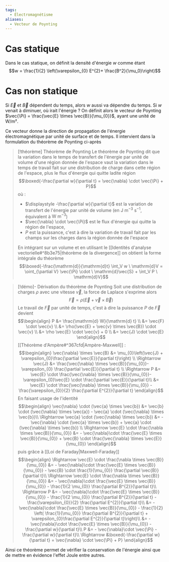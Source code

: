 ```yaml
---
tags:
  - Électromagnétisme
aliases:
  - Vecteur de Poynting
---
```

# Cas statique

Dans le cas statique, on définit la densité d'énergie $w$ comme étant $$w = \frac{1}{2} \left(\varepsilon_{0} E^{2}+ \frac{B^2}{\mu_0}\right)$$
# Cas non statique

Si $\vec{E}$ et $\vec{B}$ dépendent du temps, alors $w$ aussi va dépendre du temps. Si $w$ venait à diminuer, où irait l'énergie ?
On définit alors le vecteur de Poynting $\vec{\Pi} = \frac{\vec{E} \times \vec{B}}{\mu_{0}}$, ayant une unité de W/m². 

Ce vecteur donne la direction de propagation de l'énergie électromagnétique par unité de surface et de temps. Il intervient dans la formulation du théorème de Poynting ci-après

> [!théorème] Théorème de Poynting
> Le théorème de Poynting dit que la variation dans le temps de transfert de l'énergie par unité de volume d'une région donnée de l'espace vaut la variation dans le temps de travail fait sur une distribution de charge dans cette région de l'espace, plus le flux d'énergie qui quitte ladite région$$\boxed{-\frac{\partial w}{\partial t} = \vec{\nabla} \cdot \vec{\Pi} + P}$$où : 
> - $\displaystyle -\frac{\partial w}{\partial t}$ est la variation de transfert de l'énergie par unité de volume (en $\mathrm{J}\ \mathrm{m}^{-3}\ \mathrm{s}^{-1}$, équivalent à $\mathrm{W}\ \mathrm{m}^{-3}$)
> - $\vec{\nabla} \cdot \vec{\Pi}$ est le flux d'énergie qui quitte la région de l'espace, 
> - $P$ est la puissance, c'est à dire la variation de travail fait par les champs sur les charges dans la région donnée de l'espace
> 
> En intégrant sur un volume et en utilisant le [[Identités d'analyse vectorielle#^8b3e75|théorème de la divergence]] on obtient la forme intégrale du théorème$$\boxed{-\frac{\mathrm{d}}{\mathrm{d}t} \int_V w \ \mathrm{d}V = \oint_{\partial V} \vec{\Pi} \cdot \ \mathrm{d}\vec{S} + \int_V P \ \mathrm{d}V}$$

> [!démo]- Dérivation du théorème de Poynting
> Soit une distribution de charges $\rho$ avec une vitesse $\vec{v}$, la force de Laplace s'exprime alors$$\vec{F} = \rho(\vec{E} + \vec{v} \times \vec{B})$$Le travail de $\vec{F}$ par unité de temps, c'est à dire la puissance $P$ de $\vec{F}$ devient$$\begin{align}
> P &= \frac{\mathrm{d} W}{\mathrm{d} t} \\
> &= \vec{F} \cdot \vec{v} \\
> &= \rho(\vec{E} + \vec{v} \times \vec{B}) \cdot \vec{v} \\
> &= \rho \vec{E} \cdot \vec{v} + 0 \\
> &= \vec{J} \cdot \vec{E}
> \end{align}$$[[Théorème d'Ampère#^367cfd|Ampère-Maxwell]] : $$\begin{align}
> \vec{\nabla} \times \vec{B} &= \mu_{0}\left(\vec{J} + \varepsilon_{0}\frac{\partial \vec{E}}{\partial t}\right) \\
> \Rightarrow \vec{J} &= \frac{\vec{\nabla} \times \vec{B}}{\mu_{0}}- \varepsilon_{0} \frac{\partial \vec{E}}{\partial t} \\
> \Rightarrow P &= \vec{E} \cdot \frac{\vec{\nabla} \times \vec{B}}{\mu_{0}}- \varepsilon_{0}\vec{E} \cdot \frac{\partial \vec{E}}{\partial t}\\
> &= \vec{E} \cdot \frac{\vec{\nabla} \times \vec{B}}{\mu_{0}} - \frac{\varepsilon_{0}}{2} \frac{\partial E^{2}}{\partial t}
> \end{align}$$En faisant usage de l'identité$$\begin{align}
> \vec{\nabla} \cdot (\vec{a} \times \vec{b}) &= \vec{b} \cdot (\vec{\nabla} \times \vec{a}) - \vec{a} \cdot (\vec{\nabla} \times \vec{b})\\
> \Rightarrow \vec{a} \cdot (\vec{\nabla} \times \vec{b}) &= - \vec{\nabla} \cdot (\vec{a} \times \vec{b}) + \vec{a} \cdot (\vec{\nabla} \times \vec{b}) \\
> \Rightarrow \vec{E} \cdot \frac{\nabla \times \vec{B}}{\mu_{0}} &= - \vec{\nabla}\cdot \frac{\vec{E} \times \vec{B}}{\mu_{0}} + \vec{B} \cdot \frac{\vec{\nabla} \times \vec{E}}{\mu_{0}}
> \end{align}$$puis grâce à [[Loi de Faraday|Maxwell-Faraday]]$$\begin{align}
> \Rightarrow \vec{E} \cdot \frac{\nabla \times \vec{B}}{\mu_{0}} &= - \vec{\nabla}\cdot \frac{\vec{E} \times \vec{B}}{\mu_{0}} - \vec{B} \cdot \frac{1}{\mu_{0}} \frac{\partial \vec{B}}{\partial t}\\
> \Rightarrow \vec{E} \cdot \frac{\nabla \times \vec{B}}{\mu_{0}} &= - \vec{\nabla}\cdot \frac{\vec{E} \times \vec{B}}{\mu_{0}} - \frac{1}{2 \mu_{0}} \frac{\partial B^{2}}{\partial t}\\
> \Rightarrow P &= - \vec{\nabla}\cdot \frac{\vec{E} \times \vec{B}}{\mu_{0}} - \frac{1}{2 \mu_{0}} \frac{\partial B^{2}}{\partial t} - \frac{\varepsilon_{0}}{2} \frac{\partial E^{2}}{\partial t}\\
> &= - \vec{\nabla}\cdot \frac{\vec{E} \times \vec{B}}{\mu_{0}} - \frac{1}{2} \left( \frac{1}{\mu_{0}} \frac{\partial B^{2}}{\partial t} + \varepsilon_{0}\frac{\partial E^{2}}{\partial t}\right)\\
> &= - \vec{\nabla}\cdot \frac{\vec{E} \times \vec{B}}{\mu_{0}} - \frac{\partial w}{\partial t}\\
> P &= - \vec{\nabla}\cdot \vec{\Pi} - \frac{\partial w}{\partial t}\\
> \Rightarrow &\boxed{-\frac{\partial w}{\partial t} = \vec{\nabla} \cdot \vec{\Pi} + P}
> \end{align}$$

Ainsi ce théorème permet de vérifier la conservation de l'énergie ainsi que de mettre en évidence l'effet Joule entre autres. 